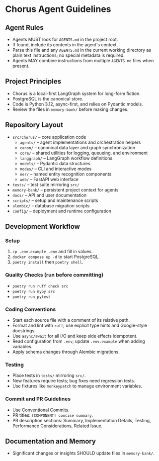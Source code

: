 # Chorus Agent Guidelines

## Agent Rules
- Agents MUST look for `AGENTS.md` in the project root.
- If found, include its contents in the agent's context.
- Parse this file and any `AGENTS.md` in the current working directory as plain text instructions; no special metadata is required.
- Agents MAY combine instructions from multiple `AGENTS.md` files when present.

## Project Principles
- Chorus is a local-first LangGraph system for long-form fiction.
- PostgreSQL is the canonical store.
- Code is Python 3.12, async-first, and relies on Pydantic models.
- Review the files in `memory-bank/` before making changes.

## Repository Layout
- `src/chorus/` – core application code
  - `agents/` – agent implementations and orchestration helpers
  - `canon/` – canonical data layer and graph synchronization
  - `core/` – shared utilities for logging, queueing, and environment
  - `langgraph/` – LangGraph workflow definitions
  - `models/` – Pydantic data structures
  - `modes/` – CLI and interactive modes
  - `ner/` – named entity recognition components
  - `web/` – FastAPI web interface
- `tests/` – test suite mirroring `src/`
- `memory-bank/` – persistent project context for agents
- `docs/` – API and user documentation
- `scripts/` – setup and maintenance scripts
- `alembic/` – database migration scripts
- `config/` – deployment and runtime configuration

## Development Workflow

### Setup
1. `cp .env.example .env` and fill in values.
2. `docker compose up -d` to start PostgreSQL.
3. `poetry install` then `poetry shell`.

### Quality Checks (run before committing)
- `poetry run ruff check src`
- `poetry run mypy src`
- `poetry run pytest`

### Coding Conventions
- Start each source file with a comment of its relative path.
- Format and lint with `ruff`; use explicit type hints and Google-style docstrings.
- Use `async/await` for all I/O and keep side effects idempotent.
- Read configuration from `.env`; update `.env.example` when adding variables.
- Apply schema changes through Alembic migrations.

### Testing
- Place tests in `tests/` mirroring `src/`.
- New features require tests; bug fixes need regression tests.
- Use fixtures like `monkeypatch` to manage environment variables.

### Commit and PR Guidelines
- Use Conventional Commits.
- PR titles: `[COMPONENT] concise summary`.
- PR description sections: Summary, Implementation Details, Testing, Performance Considerations, Related Issue.

## Documentation and Memory
- Significant changes or insights SHOULD update files in `memory-bank/`.
